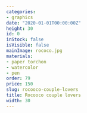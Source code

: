 ```yaml
---
categories:
- graphics
date: "2020-01-01T00:00:00Z"
height: 30
id: 0
inStock: false
isVisible: false
mainImage: rococo.jpg
materials:
- paper torchon
- watercolor
- pen
order: 79
price: 150
slug: rocooco-couple-lovers
title: Rocooco couple lovers
width: 30
---
```


